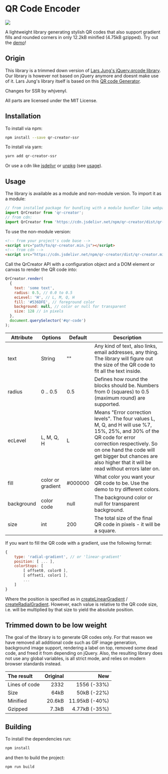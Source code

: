 # QR Code Encoder

<img src="https://nimiq.github.io/qr-creator/demo/qr-code-example.png"/>

A lightweight library generating stylish QR codes that also support gradient fills and rounded corners in only 12.2kB minified (4.75kB gzipped).
Try out the [demo](https://nimiq.github.io/qr-creator/demo)!

## Origin

This library is a trimmed down version of [Lars Jung's jQuery.qrcode library](https://larsjung.de/jquery-qrcode/). Our library is however not based on jQuery anymore and doesnt make use of it. Lars Jung's library itself is based on this [QR code Generator](https://github.com/kazuhikoarase/qrcode-generator).

Changes for SSR by whjvenyl.

All parts are licensed under the MIT License.

## Installation

To install via npm:

```bash
npm install --save qr-creator-ssr
```

To install via yarn:

```bash
yarn add qr-creator-ssr
```

Or use a cdn like [jsdelivr](http://www.jsdelivr.com/package/npm/qr-creator) or
[unpkg](https://unpkg.com/browse/qr-creator@1.0.0/) (see [usage](#usage)).

## Usage

The library is available as a module and non-module version.
To import it as a module:

```javascript
// from installed package for bundling with a module bundler like webpack:
import QrCreator from 'qr-creator';
// from cdn:
import QrCreator from 'https://cdn.jsdelivr.net/npm/qr-creator/dist/qr-creator.es6.min.js';
```

To use the non-module version:

```html
<!-- from your project's code base -->
<script src="path/to/qr-creator.min.js"></script>
<!-- from cdn -->
<script src="https://cdn.jsdelivr.net/npm/qr-creator/dist/qr-creator.min.js"></script>
```

Call the QrCreator API with a configuration object and a DOM element or canvas to render the QR code into:

```javascript
QrCreator.render(
  {
    text: 'some text',
    radius: 0.5, // 0.0 to 0.5
    ecLevel: 'H', // L, M, Q, H
    fill: '#536DFE', // foreground color
    background: null, // color or null for transparent
    size: 128 // in pixels
  },
  document.querySelector('#qr-code')
);
```

| Attribute  | Options           | Default | Description                                                                                                                                                                                                                                                        |
| ---------- | ----------------- | ------- | ------------------------------------------------------------------------------------------------------------------------------------------------------------------------------------------------------------------------------------------------------------------ |
| text       | String            | ""      | Any kind of text, also links, email addresses, any thing. The library will figure out the size of the QR code to fit all the text inside.                                                                                                                          |
| radius     | 0 .. 0.5          | 0.5     | Defines how round the blocks should be. Numbers from 0 (squares) to 0.5 (maximum round) are supported.                                                                                                                                                             |
| ecLevel    | L, M, Q, H        | L       | Means "Error correction levels". The four values L, M, Q, and H will use %7, 15%, 25%, and 30% of the QR code for error correction respectively. So on one hand the code will get bigger but chances are also higher that it will be read without errors later on. |
| fill       | color or gradient | #000000 | What color you want your QR code to be. Use the demo to try different colors.                                                                                                                                                                                      |
| background | color code        | null    | The background color or null for transparent background.                                                                                                                                                                                                           |
| size       | int               | 200     | The total size of the final QR code in pixels - it will be a square.                                                                                                                                                                                               |

If you want to fill the QR code with a gradient, use the following format:

```js
{
    type: 'radial-gradient', // or 'linear-gradient'
    position: [ ... ],
    colorStops: [
        [ offset0, color0 ],
        [ offset1, color1 ],
        ...
    ]
}
```

Where the position is specified as in [createLinearGradient](https://developer.mozilla.org/en-US/docs/Web/API/CanvasRenderingContext2D/createLinearGradient) / [createRadialGradient](https://developer.mozilla.org/en-US/docs/Web/API/CanvasRenderingContext2D/createRadialGradient). However, each value is relative to the QR code size, i.e. will be multiplied by that size to yield the absolute position.

## Trimmed down to be low weight

The goal of the library is to generate QR codes only. For that reason we have removed all additional code such as GIF image generation, background image support, rendering a label on top, removed some dead code, and freed it from depending on jQuery. Also, the resulting library does not use any global variables, is all strict mode, and relies on modern browser standards instead.

| The result    | Original |            New |
| :------------ | -------: | -------------: |
| Lines of code |     2332 |    1556 (-33%) |
| Size          |     64kB |    50kB (-22%) |
| Minified      |   20.6kB | 11.95kB (-40%) |
| Gzipped       |    7.3kB |  4.77kB (-35%) |

## Building

To install the dependencies run:

```bash
npm install
```

and then to build the project:

```bash
npm run build
```
